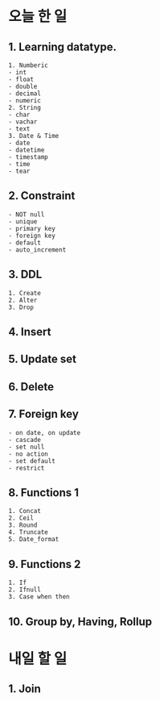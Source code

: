 # 오늘 한 일

## 1. Learning datatype.
	1. Numberic
	- int
	- float
	- double
	- decimal
	- numeric
	2. String
	- char
	- vachar
	- text
	3. Date & Time
	- date
	- datetime
	- timestamp
	- time
	- tear
## 2. Constraint
	- NOT null
	- unique
	- primary key
	- foreign key
	- default
	- auto_increment
## 3. DDL
	1. Create
	2. Alter
	3. Drop
## 4. Insert
## 5. Update set
## 6. Delete
## 7. Foreign key
	- on date, on update
	- cascade
	- set null
	- no action
	- set default
	- restrict
## 8. Functions 1
	1. Concat
	2. Ceil
	3. Round
	4. Truncate
	5. Date_format
## 9. Functions 2
	1. If
	2. Ifnull
	3. Case when then
## 10. Group by, Having, Rollup

# 내일 할 일

## 1. Join

